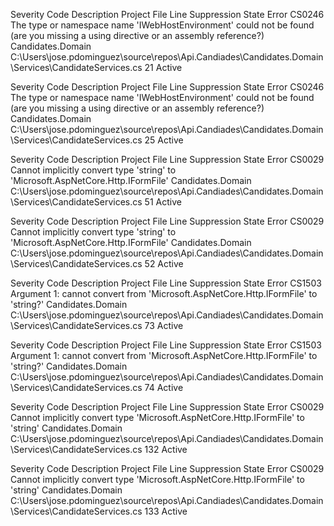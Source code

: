 Severity	Code	Description	Project	File	Line	Suppression State
Error	CS0246	The type or namespace name 'IWebHostEnvironment' could not be found (are you missing a using directive or an assembly reference?)	Candidates.Domain	C:\Users\jose.pdominguez\source\repos\Api.Candiades\Candidates.Domain\Services\CandidateServices.cs	21	Active

Severity	Code	Description	Project	File	Line	Suppression State
Error	CS0246	The type or namespace name 'IWebHostEnvironment' could not be found (are you missing a using directive or an assembly reference?)	Candidates.Domain	C:\Users\jose.pdominguez\source\repos\Api.Candiades\Candidates.Domain\Services\CandidateServices.cs	25	Active

Severity	Code	Description	Project	File	Line	Suppression State
Error	CS0029	Cannot implicitly convert type 'string' to 'Microsoft.AspNetCore.Http.IFormFile'	Candidates.Domain	C:\Users\jose.pdominguez\source\repos\Api.Candiades\Candidates.Domain\Services\CandidateServices.cs	51	Active

Severity	Code	Description	Project	File	Line	Suppression State
Error	CS0029	Cannot implicitly convert type 'string' to 'Microsoft.AspNetCore.Http.IFormFile'	Candidates.Domain	C:\Users\jose.pdominguez\source\repos\Api.Candiades\Candidates.Domain\Services\CandidateServices.cs	52	Active

Severity	Code	Description	Project	File	Line	Suppression State
Error	CS1503	Argument 1: cannot convert from 'Microsoft.AspNetCore.Http.IFormFile' to 'string?'	Candidates.Domain	C:\Users\jose.pdominguez\source\repos\Api.Candiades\Candidates.Domain\Services\CandidateServices.cs	73	Active

Severity	Code	Description	Project	File	Line	Suppression State
Error	CS1503	Argument 1: cannot convert from 'Microsoft.AspNetCore.Http.IFormFile' to 'string?'	Candidates.Domain	C:\Users\jose.pdominguez\source\repos\Api.Candiades\Candidates.Domain\Services\CandidateServices.cs	74	Active

Severity	Code	Description	Project	File	Line	Suppression State
Error	CS0029	Cannot implicitly convert type 'Microsoft.AspNetCore.Http.IFormFile' to 'string'	Candidates.Domain	C:\Users\jose.pdominguez\source\repos\Api.Candiades\Candidates.Domain\Services\CandidateServices.cs	132	Active

Severity	Code	Description	Project	File	Line	Suppression State
Error	CS0029	Cannot implicitly convert type 'Microsoft.AspNetCore.Http.IFormFile' to 'string'	Candidates.Domain	C:\Users\jose.pdominguez\source\repos\Api.Candiades\Candidates.Domain\Services\CandidateServices.cs	133	Active



